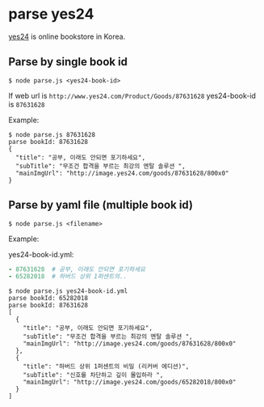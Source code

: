 # parse yes24
[yes24](http://www.yes24.com) is online bookstore in Korea.

## Parse by single book id
```shell
$ node parse.js <yes24-book-id>
```

If web url is `http://www.yes24.com/Product/Goods/87631628` yes24-book-id is `87631628`

Example:
```shell
$ node parse.js 87631628
parse bookId: 87631628
{
  "title": "공부, 이래도 안되면 포기하세요",
  "subTitle": "무조건 합격을 부르는 최강의 멘탈 솔루션 ",
  "mainImgUrl": "http://image.yes24.com/goods/87631628/800x0"
}
```

## Parse by yaml file (multiple book id)

```
$ node parse.js <filename>
```

Example:

yes24-book-id.yml:
```yml
- 87631628  # 공부, 이래도 안되면 포기하세요
- 65282018  # 하버드 상위 1퍼센트의..
```

```shell
$ node parse.js yes24-book-id.yml
parse bookId: 65282018
parse bookId: 87631628
[
  {
    "title": "공부, 이래도 안되면 포기하세요",
    "subTitle": "무조건 합격을 부르는 최강의 멘탈 솔루션 ",
    "mainImgUrl": "http://image.yes24.com/goods/87631628/800x0"
  },
  {
    "title": "하버드 상위 1퍼센트의 비밀 (리커버 에디션)",
    "subTitle": "신호를 차단하고 깊이 몰입하라 ",
    "mainImgUrl": "http://image.yes24.com/goods/65282018/800x0"
  }
]
```